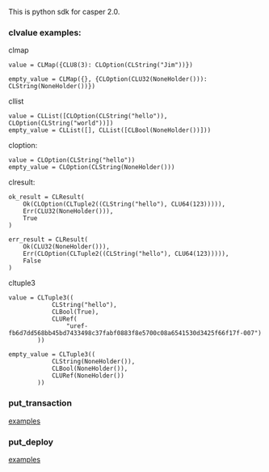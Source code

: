 This is python sdk for casper 2.0.

### clvalue examples:


clmap

```
value = CLMap({CLU8(3): CLOption(CLString("Jim"))})

empty_value = CLMap({}, {CLOption(CLU32(NoneHolder())): CLString(NoneHolder())})
```

cllist

```
value = CLList([CLOption(CLString("hello")), CLOption(CLString("world"))])
empty_value = CLList([], CLList([CLBool(NoneHolder())]))
```

cloption:
```
value = CLOption(CLString("hello"))
empty_value = CLOption(CLString(NoneHolder()))
```

clresult:
```
ok_result = CLResult(
    Ok(CLOption(CLTuple2((CLString("hello"), CLU64(123))))),
    Err(CLU32(NoneHolder())),
    True
)

err_result = CLResult(
    Ok(CLU32(NoneHolder())),
    Err(CLOption(CLTuple2((CLString("hello"), CLU64(123))))),
    False
)
```

cltuple3
```
value = CLTuple3((
            CLString("hello"),
            CLBool(True),
            CLURef(
                "uref-fb6d7dd568bb45bd7433498c37fabf0883f8e5700c08a6541530d3425f66f17f-007")
        ))

empty_value = CLTuple3((
            CLString(NoneHolder()),
            CLBool(NoneHolder()),
            CLURef(NoneHolder())
        ))
```

### put_transaction
[examples](./examples/put_transaction/)

### put_deploy
[examples](./examples/put_deploy/)